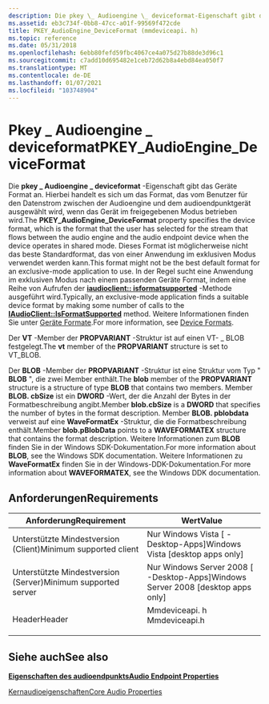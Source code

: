 ```yaml
---
description: Die pkey \_ Audioengine \_ deviceformat-Eigenschaft gibt das Geräte Format an. Hierbei handelt es sich um das Format, das vom Benutzer für den Datenstrom zwischen der Audioengine und dem audioendpunktgerät ausgewählt wird, wenn das Gerät im freigegebenen Modus betrieben wird.
ms.assetid: eb3c734f-0bb8-47cc-a01f-99569f472cde
title: PKEY_AudioEngine_DeviceFormat (mmdeviceapi. h)
ms.topic: reference
ms.date: 05/31/2018
ms.openlocfilehash: 6ebb80fefd59fbc4067ce4a075d27b88de3d96c1
ms.sourcegitcommit: c7add10d695482e1ceb72d62b8a4ebd84ea050f7
ms.translationtype: MT
ms.contentlocale: de-DE
ms.lasthandoff: 01/07/2021
ms.locfileid: "103748904"
---
```

# <a name="pkey_audioengine_deviceformat"></a><span data-ttu-id="c53dc-103">Pkey \_ Audioengine \_ deviceformat</span><span class="sxs-lookup"><span data-stu-id="c53dc-103">PKEY\_AudioEngine\_DeviceFormat</span></span>

<span data-ttu-id="c53dc-104">Die **pkey \_ Audioengine \_ deviceformat** -Eigenschaft gibt das Geräte Format an. Hierbei handelt es sich um das Format, das vom Benutzer für den Datenstrom zwischen der Audioengine und dem audioendpunktgerät ausgewählt wird, wenn das Gerät im freigegebenen Modus betrieben wird.</span><span class="sxs-lookup"><span data-stu-id="c53dc-104">The **PKEY\_AudioEngine\_DeviceFormat** property specifies the device format, which is the format that the user has selected for the stream that flows between the audio engine and the audio endpoint device when the device operates in shared mode.</span></span> <span data-ttu-id="c53dc-105">Dieses Format ist möglicherweise nicht das beste Standardformat, das von einer Anwendung im exklusiven Modus verwendet werden kann.</span><span class="sxs-lookup"><span data-stu-id="c53dc-105">This format might not be the best default format for an exclusive-mode application to use.</span></span> <span data-ttu-id="c53dc-106">In der Regel sucht eine Anwendung im exklusiven Modus nach einem passenden Geräte Format, indem eine Reihe von Aufrufen der [**iaudioclient:: isformatsupported**](/windows/desktop/api/Audioclient/nf-audioclient-iaudioclient-isformatsupported) -Methode ausgeführt wird.</span><span class="sxs-lookup"><span data-stu-id="c53dc-106">Typically, an exclusive-mode application finds a suitable device format by making some number of calls to the [**IAudioClient::IsFormatSupported**](/windows/desktop/api/Audioclient/nf-audioclient-iaudioclient-isformatsupported) method.</span></span> <span data-ttu-id="c53dc-107">Weitere Informationen finden Sie unter [Geräte Formate](device-formats.md).</span><span class="sxs-lookup"><span data-stu-id="c53dc-107">For more information, see [Device Formats](device-formats.md).</span></span>

<span data-ttu-id="c53dc-108">Der **VT** -Member der **PROPVARIANT** -Struktur ist auf einen VT- \_ BLOB festgelegt.</span><span class="sxs-lookup"><span data-stu-id="c53dc-108">The **vt** member of the **PROPVARIANT** structure is set to VT\_BLOB.</span></span>

<span data-ttu-id="c53dc-109">Der **BLOB** -Member der **PROPVARIANT** -Struktur ist eine Struktur vom Typ " **BLOB** ", die zwei Member enthält.</span><span class="sxs-lookup"><span data-stu-id="c53dc-109">The **blob** member of the **PROPVARIANT** structure is a structure of type **BLOB** that contains two members.</span></span> <span data-ttu-id="c53dc-110">Member **BLOB. cbSize** ist ein **DWORD** -Wert, der die Anzahl der Bytes in der Formatbeschreibung angibt.</span><span class="sxs-lookup"><span data-stu-id="c53dc-110">Member **blob.cbSize** is a **DWORD** that specifies the number of bytes in the format description.</span></span> <span data-ttu-id="c53dc-111">Member **BLOB. pblobdata** verweist auf eine **WaveFormatEx** -Struktur, die die Formatbeschreibung enthält.</span><span class="sxs-lookup"><span data-stu-id="c53dc-111">Member **blob.pBlobData** points to a **WAVEFORMATEX** structure that contains the format description.</span></span> <span data-ttu-id="c53dc-112">Weitere Informationen zum **BLOB** finden Sie in der Windows SDK-Dokumentation.</span><span class="sxs-lookup"><span data-stu-id="c53dc-112">For more information about **BLOB**, see the Windows SDK documentation.</span></span> <span data-ttu-id="c53dc-113">Weitere Informationen zu **WaveFormatEx** finden Sie in der Windows-DDK-Dokumentation.</span><span class="sxs-lookup"><span data-stu-id="c53dc-113">For more information about **WAVEFORMATEX**, see the Windows DDK documentation.</span></span>

## <a name="requirements"></a><span data-ttu-id="c53dc-114">Anforderungen</span><span class="sxs-lookup"><span data-stu-id="c53dc-114">Requirements</span></span>



| <span data-ttu-id="c53dc-115">Anforderung</span><span class="sxs-lookup"><span data-stu-id="c53dc-115">Requirement</span></span> | <span data-ttu-id="c53dc-116">Wert</span><span class="sxs-lookup"><span data-stu-id="c53dc-116">Value</span></span> |
|-------------------------------------|------------------------------------------------------------------------------------------|
| <span data-ttu-id="c53dc-117">Unterstützte Mindestversion (Client)</span><span class="sxs-lookup"><span data-stu-id="c53dc-117">Minimum supported client</span></span><br/> | <span data-ttu-id="c53dc-118">Nur Windows Vista \[ -Desktop-Apps\]</span><span class="sxs-lookup"><span data-stu-id="c53dc-118">Windows Vista \[desktop apps only\]</span></span><br/>                                           |
| <span data-ttu-id="c53dc-119">Unterstützte Mindestversion (Server)</span><span class="sxs-lookup"><span data-stu-id="c53dc-119">Minimum supported server</span></span><br/> | <span data-ttu-id="c53dc-120">Nur Windows Server 2008 \[ -Desktop-Apps\]</span><span class="sxs-lookup"><span data-stu-id="c53dc-120">Windows Server 2008 \[desktop apps only\]</span></span><br/>                                     |
| <span data-ttu-id="c53dc-121">Header</span><span class="sxs-lookup"><span data-stu-id="c53dc-121">Header</span></span><br/>                   | <dl> <span data-ttu-id="c53dc-122"><dt>Mmdeviceapi. h</dt></span><span class="sxs-lookup"><span data-stu-id="c53dc-122"><dt>Mmdeviceapi.h</dt></span></span> </dl> |



## <a name="see-also"></a><span data-ttu-id="c53dc-123">Siehe auch</span><span class="sxs-lookup"><span data-stu-id="c53dc-123">See also</span></span>

<dl> <dt>

[<span data-ttu-id="c53dc-124">**Eigenschaften des audioendpunkts**</span><span class="sxs-lookup"><span data-stu-id="c53dc-124">**Audio Endpoint Properties**</span></span>](audio-endpoint-properties.md)
</dt> <dt>

[<span data-ttu-id="c53dc-125">Kernaudioeigenschaften</span><span class="sxs-lookup"><span data-stu-id="c53dc-125">Core Audio Properties</span></span>](core-audio-properties.md)
</dt> </dl>

 

 




